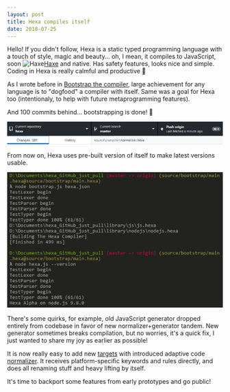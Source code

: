 ```yaml
---
layout: post
title: Hexa compiles itself
date: 2018-07-25
---
```


Hello! If you didn't follow, Hexa is a static typed programming language with a touch of style, magic and beauty... oh, I mean, it compiles to JavaScript, soon ![Haxe](https://haxe.org/favicon.ico)[Haxe](https://haxe.org) and native. Has safety features, looks nice and simple. Coding in Hexa is really calmful and productive&nbsp;:cake:

As I wrote before in [Bootstrap the compiler](Bootstrap-the-compiler.html), large achievement for any language is to "dogfood" a compiler with itself. Same was a goal for Hexa too (intentionaly, to help with future metaprogramming features).

And 100 commits behind... bootstrapping is done! :tada:

![Image](such_a_many_commits.png)

From now on, Hexa uses pre-built version of itself to make latest versions usable.

<p align="center">
	<img src="bootstrap.png"/>
<p/>

<p>There's some quirks, for example, old JavaScript generator dropped entirely from codebase in favor of new normalizer+generator tandem. New generator sometimes breaks compilation, but no worries, it's a quick fix, I just wanted to share my joy as earlier as possible!<p/>

<p>It is now really easy to add new <a href="https://github.com/hexalang/hexa/tree/master/source/targets">targets</a> with introduced adaptive code <a href="https://github.com/hexalang/hexa/blob/master/source/compiler/normalizer.hexa">normalizer</a>. It receives platform-specific keywords and rules directly, and does all renaming stuff and heavy lifting by itself.<p/>

<p>It's time to backport some features from early prototypes and go public!<p/>
